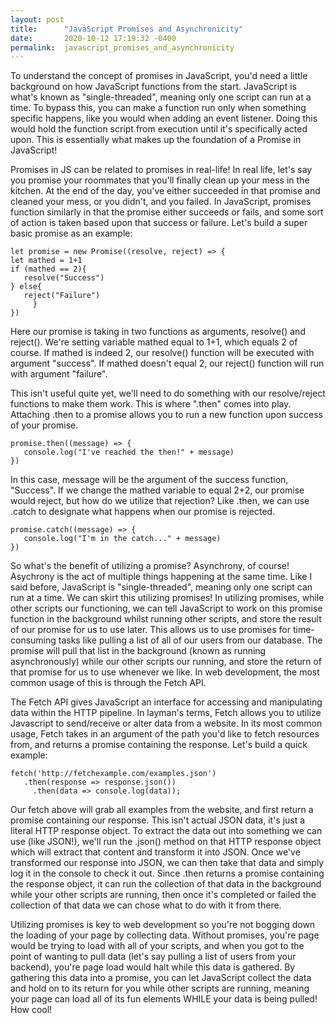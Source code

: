 ```yaml
---
layout: post
title:      "JavaScript Promises and Asynchronicity"
date:       2020-10-12 17:19:32 -0400
permalink:  javascript_promises_and_asynchronicity
---
```



To understand the concept of promises in JavaScript, you'd need a little background on how JavaScript functions from the start. JavaScript is what's known as "single-threaded", meaning only one script can run at a time. To bypass this, you can make a function run only when something specific happens, like you would when adding an event listener. Doing this would hold the function script from execution until it's specifically acted upon. This is essentially what makes up the foundation of a Promise in JavaScript!

Promises in JS can be related to promises in real-life! In real life, let's say you promise your roommates that you'll finally clean up your mess in the kitchen. At the end of the day, you've either succeeded in that promise and cleaned your mess, or you didn't, and you failed. In JavaScript, promises function similarly in that the promise either succeeds or fails, and some sort of action is taken based upon that success or failure. Let's build a super basic promise as an example:

```
let promise = new Promise((resolve, reject) => {
let mathed = 1+1
if (mathed == 2){
   resolve("Success")
} else{
   reject("Failure")
	 }
}) 

```

Here our promise is taking in two functions as arguments, resolve() and reject(). We're setting variable mathed equal to 1+1, which equals 2 of course. If mathed is indeed 2, our resolve() function will be executed with argument "success". If mathed doesn't equal 2, our reject() function will run with argument "failure".

This isn't useful quite yet, we'll need to do something with our resolve/reject functions to make them work. This is where ".then" comes into play. Attaching .then to a promise allows you to run a new function upon success of your promise.

```
promise.then((message) => {
   console.log("I've reached the then!" + message)
})

```

In this case, message will be the argument of the success function, "Success". If we change the mathed variable to equal 2+2, our promise would reject, but how do we utilize that rejection? Like .then, we can use .catch to designate what happens when our promise is rejected.

```
promise.catch((message) => {
   console.log("I'm in the catch..." + message)
})
```

So what's the benefit of utilizing a promise? Asynchrony, of course! Asychrony is the act of multiple things happening at the same time. Like I said before, JavaScript is "single-threaded", meaning only one script can run at a time. We can skirt this utilizing promises! In utilizing promises, while other scripts our functioning, we can tell JavaScript to work on this promise function in the background whilst running other scripts, and store the result of our promise for us to use later. This allows us to use promises for time-consuming tasks like pulling a list of all of our users from our database. The promise will pull that list in the background (known as running asynchronously) while our other scripts our running, and store the return of that promise for us to use whenever we like. In web development, the most common usage of this is through the Fetch API.

The Fetch API gives JavaScript an interface for accessing and manipulating data within the HTTP pipeline. In layman's terms, Fetch allows you to utilize Javascript to send/receive or alter data from a website. In its most common usage, Fetch takes in an argument of the path you'd like to fetch resources from, and returns a promise containing the response. Let's build a quick example:

```
fetch('http://fetchexample.com/examples.json')
   .then(response => response.json())
	 .then(data => console.log(data));
```

Our fetch above will grab all examples from the website, and first return a promise containing our response. This isn't actual JSON data, it's just a literal HTTP response object. To extract the data out into something we can use (like JSON!), we'll run the .json() method on that HTTP response object which will extract that content and transform it into JSON. Once we've transformed our response into JSON, we can then take that data and simply log it in the console to check it out. Since .then returns a promise containing the response object, it can run the collection of that data in the background while your other scripts are running, then once it's completed or failed the collection of that data we can chose what to do with it from there.

Utilizing promises is key to web development so you're not bogging down the loading of your page by collecting data. Without promises, you're page would be trying to load with all of your scripts, and when you got to the point of wanting to pull data (let's say pulling a list of users from your backend), you're page load would halt while this data is gathered. By gathering this data into a promise, you can let JavaScript collect the data and hold on to its return for you while other scripts are running, meaning your page can load all of its fun elements WHILE your data is being pulled! How cool!



